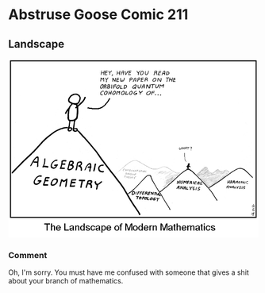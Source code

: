 # Abstruse Goose Comic 211
## Landscape

![image](i_dont_give_a_shit_about_your_mountain.png)
### Comment
Oh, I'm sorry. You must have me confused with someone that gives a shit about your branch of mathematics.
